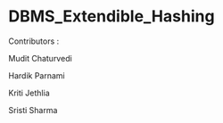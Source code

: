 # DBMS_Extendible_Hashing

Contributors : 

Mudit Chaturvedi

Hardik Parnami

Kriti Jethlia

Sristi Sharma
